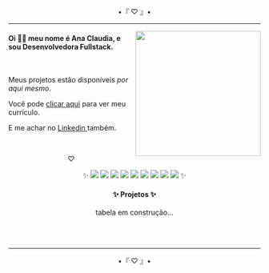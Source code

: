 <div>
  <p align="center">•『 ♡ 』•</p>
  <hr/>
  <a href="https://github.com/itscacauinpt"></a>
  <img width="250px" align="right" atl="good" src="https://media.giphy.com/media/11ISwbgCxEzMyY/giphy.gif">
  <h4>Oi 👋🏿 meu nome é Ana Claudia, e sou Desenvolvedora Fullstack.</h4>
  <br/>
  <p> Meus projetos estão disponíveis <i>por aqui mesmo</i>. </p>
  <p>Você pode <a href="https://github.com/itscacauinpt/itscacauinpt/blob/media/curriculo-anaclaudia.pdf" download="curriculo-anaclaudia" download>clicar aqui</a> para ver meu currículo. </p>
  <p>E me achar no <a align="center" href="https://www.linkedin.com/in/anaclaudia-de-souza"> Linkedin </a> também. </p>
</div>
<br/>
<p align="center">♡</p>
<div align="center">
  ✨
  <img src="https://img.shields.io/badge/-Nodejs-black?style=flat-square&logo=nodedotjs">
  <img src="https://img.shields.io/badge/-JavaScript-black?style=flat-square&logo=javascript">
  <img src="https://img.shields.io/badge/-Typescript-black?style=flat-square&logo=typescript">
  <img src="https://img.shields.io/badge/-MySQL-black?style=flat-square&logo=mysql">
  <img src="https://img.shields.io/badge/-MongoDB-black?style=flat-square&logo=mongodb">
  <img src="https://img.shields.io/badge/-Prisma-black?style=flat-square&logo=prisma">
  <img src="https://img.shields.io/badge/-Docker-black?style=flat-square&logo=docker">
  <img src="https://img.shields.io/badge/-React-black?style=flat-square&logo=react">
  <img src="https://img.shields.io/badge/-TailwindCSS-black?style=flat-square&logo=tailwindcss">
  ✨
</div>
<!-- <img src="http://github-readme-streak-stats.herokuapp.com?user=itscacauinpt&theme=highcontrast&locale=pt-br" > -->
<div align="center">
  <h4> ✨ Projetos ✨ </h4>
<table>
  <p>tabela em construção...</p>
<!--   <tr>
     <td align="top">
      <h4 align="left">Nome - Projeto</h4>
      <p>
        <a href="#">Site</a>,
        <a href="#">GitHub Repo</a>
      </p>
      <p>Tecnologias...</p>
      <a href="#"><img width="250px" src="#./" alt="preview"/></a>
    </td>
    <tr/> -->
  </table>
</div>
<br/>
<hr/>
<p align="center">•『 ♡ 』•</p>
